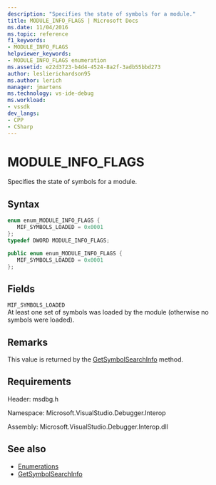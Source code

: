 ```yaml
---
description: "Specifies the state of symbols for a module."
title: MODULE_INFO_FLAGS | Microsoft Docs
ms.date: 11/04/2016
ms.topic: reference
f1_keywords:
- MODULE_INFO_FLAGS
helpviewer_keywords:
- MODULE_INFO_FLAGS enumeration
ms.assetid: e22d3723-b4d4-4524-8a2f-3adb55bbd273
author: leslierichardson95
ms.author: lerich
manager: jmartens
ms.technology: vs-ide-debug
ms.workload:
- vssdk
dev_langs:
- CPP
- CSharp
---
```

# MODULE_INFO_FLAGS
Specifies the state of symbols for a module.

## Syntax

```cpp
enum enum_MODULE_INFO_FLAGS {
   MIF_SYMBOLS_LOADED = 0x0001
};
typedef DWORD MODULE_INFO_FLAGS;
```

```csharp
public enum enum_MODULE_INFO_FLAGS {
   MIF_SYMBOLS_LOADED = 0x0001
};
```

## Fields
 `MIF_SYMBOLS_LOADED`\
 At least one set of symbols was loaded by the module (otherwise no symbols were loaded).

## Remarks
 This value is returned by the [GetSymbolSearchInfo](../../../extensibility/debugger/reference/idebugsymbolsearchevent2-getsymbolsearchinfo.md) method.

## Requirements
 Header: msdbg.h

 Namespace: Microsoft.VisualStudio.Debugger.Interop

 Assembly: Microsoft.VisualStudio.Debugger.Interop.dll

## See also
- [Enumerations](../../../extensibility/debugger/reference/enumerations-visual-studio-debugging.md)
- [GetSymbolSearchInfo](../../../extensibility/debugger/reference/idebugsymbolsearchevent2-getsymbolsearchinfo.md)
